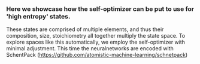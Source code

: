 ### Here we showcase how the self-optimizer can be put to use for 'high entropy' states.
These states are comprised of multiple elements, and thus their composition, size, stoichiometry all together multiply the state space.
To explore spaces like this automatically, we employ the self-optimizer with minimal adjustment.
This time the neuralnetworks are encoded with SchentPack (https://github.com/atomistic-machine-learning/schnetpack)


